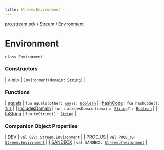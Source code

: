 ```yaml
---
title: Streem.Environment - 
---
```


[pro.streem.sdk](../../index.html) / [Streem](../index.html) / [Environment](./index.html)

# Environment

`class Environment`

### Constructors

| [&lt;init&gt;](-init-.html) | `Environment(domain: `[`String`](https://kotlinlang.org/api/latest/jvm/stdlib/kotlin/-string/index.html)`)` |

### Functions

| [equals](equals.html) | `fun equals(other: `[`Any`](https://kotlinlang.org/api/latest/jvm/stdlib/kotlin/-any/index.html)`?): `[`Boolean`](https://kotlinlang.org/api/latest/jvm/stdlib/kotlin/-boolean/index.html) |
| [hashCode](hash-code.html) | `fun hashCode(): `[`Int`](https://kotlinlang.org/api/latest/jvm/stdlib/kotlin/-int/index.html) |
| [includesDomain](includes-domain.html) | `fun includesDomain(domain: `[`String`](https://kotlinlang.org/api/latest/jvm/stdlib/kotlin/-string/index.html)`?): `[`Boolean`](https://kotlinlang.org/api/latest/jvm/stdlib/kotlin/-boolean/index.html) |
| [toString](to-string.html) | `fun toString(): `[`String`](https://kotlinlang.org/api/latest/jvm/stdlib/kotlin/-string/index.html) |

### Companion Object Properties

| [DEV](-d-e-v.html) | `val DEV: `[`Streem.Environment`](./index.html) |
| [PROD_US](-p-r-o-d_-u-s.html) | `val PROD_US: `[`Streem.Environment`](./index.html) |
| [SANDBOX](-s-a-n-d-b-o-x.html) | `val SANDBOX: `[`Streem.Environment`](./index.html) |

